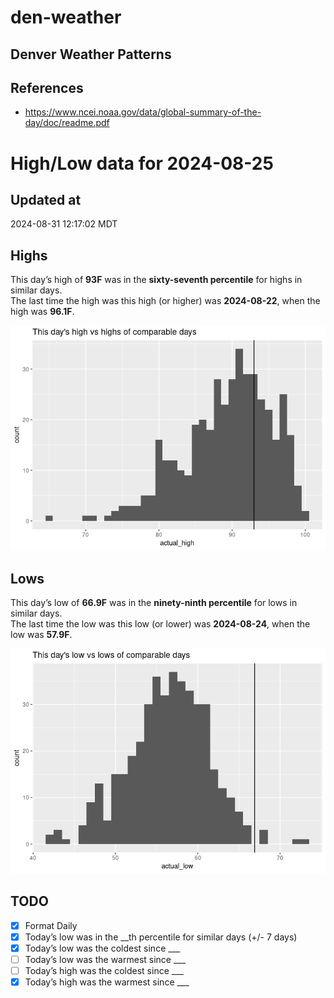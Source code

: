 # den-weather


## Denver Weather Patterns

## References

- <https://www.ncei.noaa.gov/data/global-summary-of-the-day/doc/readme.pdf>

# High/Low data for 2024-08-25

## Updated at

2024-08-31 12:17:02 MDT

## Highs

This day’s high of **93F** was in the **sixty-seventh percentile** for
highs in similar days.  
The last time the high was this high (or higher) was **2024-08-22**,
when the high was **96.1F**.

![](readme_files/figure-commonmark/unnamed-chunk-4-1.png)

## Lows

This day’s low of **66.9F** was in the **ninety-ninth percentile** for
lows in similar days.  
The last time the low was this low (or lower) was **2024-08-24**, when
the low was **57.9F**.

![](readme_files/figure-commonmark/unnamed-chunk-6-1.png)

## TODO

- [x] Format Daily
- [x] Today’s low was in the \_\_th percentile for similar days (+/- 7
  days)
- [x] Today’s low was the coldest since \_\_\_
- [ ] Today’s low was the warmest since \_\_\_
- [ ] Today’s high was the coldest since \_\_\_
- [x] Today’s high was the warmest since \_\_\_
